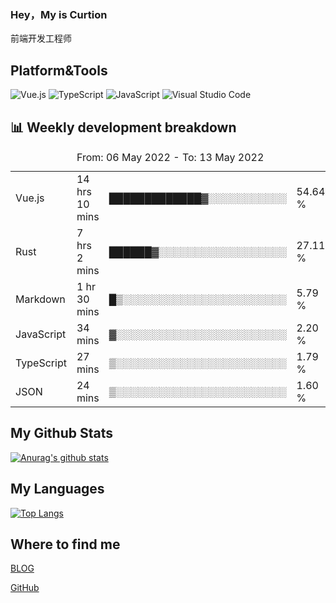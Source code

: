 ### Hey，My is Curtion
前端开发工程师
## Platform&Tools

![Vue.js](https://img.shields.io/badge/-Vue.js-4FC08D?style=flat-square&logo=Vue.js&logoColor=white)
![TypeScript](https://img.shields.io/badge/-TypeScript-007ACC?style=flat-square&logo=typescript&logoColor=white)
![JavaScript](https://img.shields.io/badge/-JavaScript-F7DF1E?style=flat-square&logo=javascript&logoColor=black)
![Visual Studio Code](https://img.shields.io/badge/-VSCode-007ACC?style=flat-square&logo=Visual-Studio-Code&logoColor=white)

## 📊 Weekly development breakdown

<!--START_SECTION:waka-->

<table><caption>From: 06 May 2022 - To: 13 May 2022</caption><tr><td>Vue.js</td><td>14 hrs 10 mins</td><td>█████████████▓░░░░░░░░░░░</td><td>54.64 %</td></tr><tr><td>Rust</td><td>7 hrs 2 mins</td><td>██████▓░░░░░░░░░░░░░░░░░░</td><td>27.11 %</td></tr><tr><td>Markdown</td><td>1 hr 30 mins</td><td>█▒░░░░░░░░░░░░░░░░░░░░░░░</td><td>5.79 %</td></tr><tr><td>JavaScript</td><td>34 mins</td><td>▓░░░░░░░░░░░░░░░░░░░░░░░░</td><td>2.20 %</td></tr><tr><td>TypeScript</td><td>27 mins</td><td>▒░░░░░░░░░░░░░░░░░░░░░░░░</td><td>1.79 %</td></tr><tr><td>JSON</td><td>24 mins</td><td>▒░░░░░░░░░░░░░░░░░░░░░░░░</td><td>1.60 %</td></tr></table>

<!--END_SECTION:waka-->

## My Github Stats

[![Anurag's github stats](https://github-readme-stats.vercel.app/api?username=curtion&count_private=true&show_icons=true&theme=onedark)](https://github.com/anuraghazra/github-readme-stats)

## My Languages

[![Top Langs](https://github-readme-stats.vercel.app/api/top-langs/?username=curtion&layout=compact)](https://github.com/anuraghazra/github-readme-stats)

## Where to find me

[BLOG](https://blog.3gxk.net)

[GitHub](https://github.com/Curtion)
